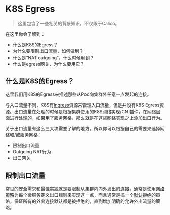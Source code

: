 # K8S Egress

> 这里包含了一些相关的背景知识，不仅限于Calico。

在这里你会了解到：

- 什么是K8S的Egress？
- 为什么要限制出口流量，如何做到？
- 什么是“NAT outgoing”，什么时候用到？
- 什么是egress网关，为什么要用它？

## 什么是K8S的Egress？

这里我们用K8S的Egress来描述那些从Pod向集群外任意一点发起的连接。

与入口流量不同，K8S有[Ingress](06K8S%20Ingress.md)资源来管理入口流量，但是并没有K8S Egress资源。出口流量在处理的时候是根据集群使用的K8S网络实现/CNI插件，在网络层面进行处理的，如果用了服务网格，那么就是在这些网络实现之上添加出口行为。

关于出口流量有这么三大块需要了解的地方，所以你可以根据自己的需要来选择网络和/或服务网格：

- 限制出口流量
- Outgoing NAT行为
- 出口网关

## 限制出口流量

常见的安全需求和最佳实践就是要限制从集群内向外发出的连接。通常是使用[网络策略](04网络策略.md)为每个微服务定义出口规则来实现这一点，而且通常是搞一个[默认拒绝](04网络策略.md#默认拒绝)的策略，保证所有的外出连接默认都是被拒绝的，直到增加明确的允许外出流量的策略。

